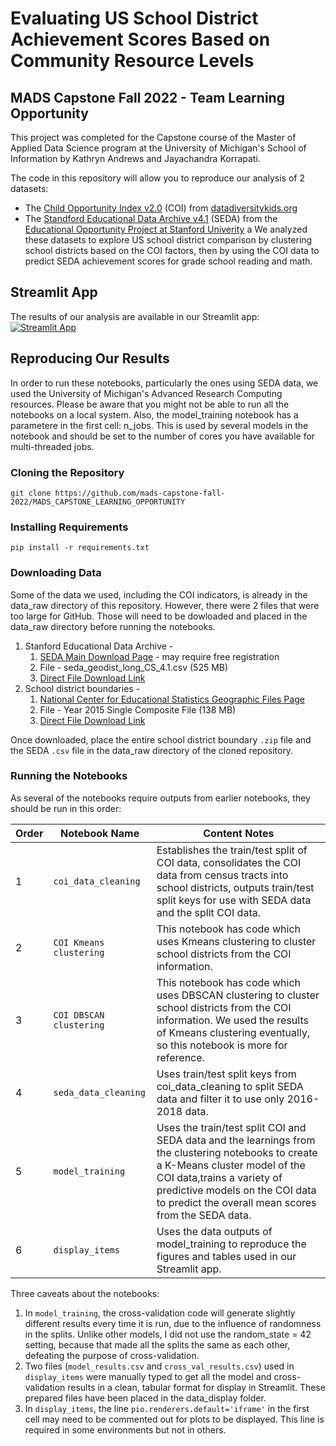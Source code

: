 # Evaluating US School District Achievement Scores Based on Community Resource Levels
## MADS Capstone Fall 2022 - Team Learning Opportunity

This project was completed for the Capstone course of the Master of Applied Data Science program at the University of Michigan's School of Information by Kathryn Andrews and Jayachandra Korrapati. 

The code in this repository will allow you to reproduce our analysis of 2 datasets:
- The [Child Opportunity Index v2.0](https://data.diversitydatakids.org/dataset/coi20-child-opportunity-index-2-0-database) (COI) from [datadiversitykids.org](https://www.diversitydatakids.org/)
- The [Standford Educational Data Archive v4.1](https://edopportunity.org/get-the-data/seda-archive-downloads/) (SEDA) from the [Educational Opportunity Project at Stanford Univerity](https://edopportunity.org/)
a
We analyzed these datasets to explore US school district comparison by clustering school districts based on the COI factors, then by using the COI data to predict SEDA achievement scores for grade school reading and math.  

## Streamlit App
The results of our analysis are available in our Streamlit app: [![Streamlit App](https://static.streamlit.io/badges/streamlit_badge_black_white.svg)](https://child-opportunity-mads.streamlit.app)

## Reproducing Our Results
In order to run these notebooks, particularly the ones using SEDA data, we used the University of Michigan's Advanced Research Computing resources.  Please be aware that you might not be able to run all the notebooks on a local system.  Also, the model_training notebook has a parametere in the first cell: n_jobs.  This is used by several models in the notebook and should be set to the number of cores you have available for multi-threaded jobs.

### Cloning the Repository

```
git clone https://github.com/mads-capstone-fall-2022/MADS_CAPSTONE_LEARNING_OPPORTUNITY
```

### Installing Requirements

```
pip install -r requirements.txt
```

### Downloading Data
Some of the data we used, including the COI indicators, is already in the data_raw directory of this repository.  However, there were 2 files that were too large for GitHub.  Those will need to be dowloaded and placed in the data_raw directory before running the notebooks.

1. Stanford Educational Data Archive - 
	1. [SEDA Main Download Page](https://edopportunity.org/get-the-data/seda-archive-downloads/) - may require free registration
	2. File - seda_geodist_long_CS_4.1.csv (525 MB)
	3. [Direct File Download Link](https://stacks.stanford.edu/file/druid:db586ns4974/seda_geodist_long_cs_4.1.csv)
2. School district boundaries - 
	1. [National Center for Educational Statistics Geographic Files Page](https://nces.ed.gov/programs/edge/Geographic/DistrictBoundaries)
	2. File - Year 2015 Single Composite File (138 MB)
	3. [Direct File Download Link](https://nces.ed.gov/programs/edge/data/SCHOOLDISTRICT_SY1314_TL15.zip)

Once downloaded, place the entire school district boundary `.zip` file and the SEDA `.csv` file in the data_raw directory of the cloned repository.

### Running the Notebooks
As several of the notebooks require outputs from earlier notebooks, they should be run in this order:


| Order | Notebook Name | Content Notes |
| --- | --- | --- |
| 1 | `coi_data_cleaning` | Establishes the train/test split of COI data, consolidates the COI data from census tracts into school districts, outputs train/test split keys for use with SEDA data and the split COI data. |
| 2 | `COI Kmeans clustering` | This notebook has code which uses Kmeans clustering to cluster school districts from the COI information. |
| 3 | `COI DBSCAN clustering` | This notebook has code which uses DBSCAN clustering to cluster school districts from the COI information. We used the results of Kmeans clustering eventually, so this notebook is more for reference. |
| 4 | `seda_data_cleaning` | Uses train/test split keys from coi_data_cleaning to split SEDA data and filter it to use only 2016-2018 data. |
| 5 | `model_training` | Uses the train/test split COI and SEDA data and the learnings from the clustering notebooks to create a K-Means cluster model of the COI data,trains a variety of predictive models on the COI data to predict the overall mean scores from the SEDA data. |
| 6 | `display_items` | Uses the data outputs of model_training to reproduce the figures and tables used in our Streamlit app.|


Three caveats about the notebooks:
1. In `model_training`, the cross-validation code will generate slightly different results every time it is run, due to the influence of randomness in the splits.  Unlike other models, I did not use the random_state = 42 setting, because that made all the splits the same as each other, defeating the purpose of cross-validation.
2. Two files (`model_results.csv` and `cross_val_results.csv`) used in `display_items` were manually typed to get all the model and cross-validation results in a clean, tabular format for display in Streamlit.  These prepared files have been placed in the data_display folder.
3. In `display_items`, the line `pio.renderers.default='iframe'` in the first cell may need to be commented out for plots to be displayed.  This line is required in some environments but not in others.